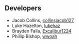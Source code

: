 ## Developers

* Jacob Collins, [collinsjacob127](https://github.com/collinsjacob127)
* Luke Hazelton, [lukehaz](https://github.com/lukehaz)
* Brayden Falla, [Excalibur1224](https://github.com/Excalibur1224)
* Phillip Bishop, [wwoah](https://github.com/wwoah)
